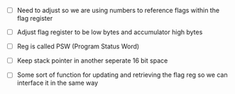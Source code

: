 - [ ] Need to adjust so we are using numbers to reference flags within the flag register

- [ ] Adjust flag register to be low bytes and accumulator high bytes

- [ ] Reg is called PSW (Program Status Word)

- [ ] Keep stack pointer in another seperate 16 bit space

- [ ] Some sort of function for updating and retrieving the flag reg so we can interface it in the same way

